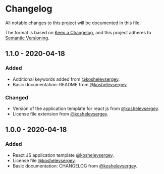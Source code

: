 # Changelog

All notable changes to this project will be documented in this file.

The format is based on [Keep a Changelog](https://keepachangelog.com/en/1.0.0/),
and this project adheres to [Semantic Versioning](https://semver.org/spec/v2.0.0.html).

## 1.1.0 - 2020-04-18

### Added

- Additional keywords added from [@koshelevsergey](https://github.com/koshelevsergey).
- Basic documentation: README from [@koshelevsergey](https://github.com/koshelevsergey).

### Changed

- Version of the application template for react js from [@koshelevsergey](https://github.com/koshelevsergey).
- License file extension from [@koshelevsergey](https://github.com/koshelevsergey).

## 1.0.0 - 2020-04-18

### Added

- React JS application template [@koshelevsergey](https://github.com/koshelevsergey).
- License file [@koshelevsergey](https://github.com/koshelevsergey).
- Basic documentation: CHANGELOG from [@koshelevsergey](https://github.com/koshelevsergey).